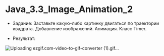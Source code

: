 # Java_3.3_Image_Animation_2

- Задание: Заставьте какую-либо картинку двигаться по траектории квадрата. Добавление изображений. Анимация. Класс Timer.

- Результат:

  
![Uploading ezgif.com-video-to-gif-converter (1).gif…]()
